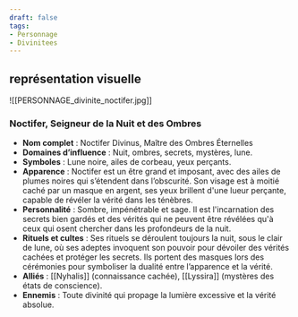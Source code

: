 ```yaml
---
draft: false
tags:
- Personnage
- Divinitees
---
```

## représentation visuelle

![[PERSONNAGE_divinite_noctifer.jpg]]

### Noctifer, Seigneur de la Nuit et des Ombres

- **Nom complet** : Noctifer Divinus, Maître des Ombres Éternelles
- **Domaines d’influence** : Nuit, ombres, secrets, mystères, lune.
- **Symboles** : Lune noire, ailes de corbeau, yeux perçants.
- **Apparence** : Noctifer est un être grand et imposant, avec des ailes de plumes noires qui s’étendent dans l’obscurité. Son visage est à moitié caché par un masque en argent, ses yeux brillent d'une lueur perçante, capable de révéler la vérité dans les ténèbres.
- **Personnalité** : Sombre, impénétrable et sage. Il est l'incarnation des secrets bien gardés et des vérités qui ne peuvent être révélées qu'à ceux qui osent chercher dans les profondeurs de la nuit.
- **Rituels et cultes** : Ses rituels se déroulent toujours la nuit, sous le clair de lune, où ses adeptes invoquent son pouvoir pour dévoiler des vérités cachées et protéger les secrets. Ils portent des masques lors des cérémonies pour symboliser la dualité entre l’apparence et la vérité.
- **Alliés** : [[Nyhalis]] (connaissance cachée), [[Lyssira]] (mystères des états de conscience).
- **Ennemis** : Toute divinité qui propage la lumière excessive et la vérité absolue.
